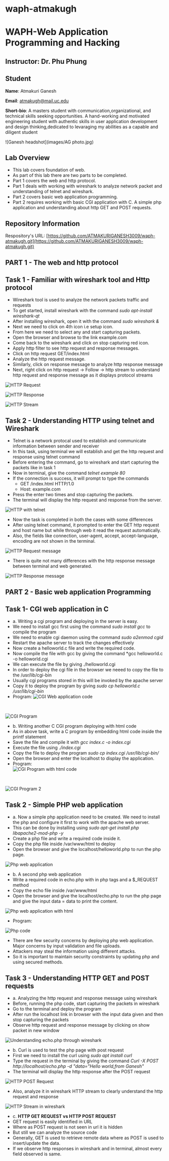 # waph-atmakugh
# WAPH-Web Application Programming and Hacking

## Instructor: Dr. Phu Phung

## Student

**Name**: Atmakuri Ganesh

**Email**: atmakugh@mail.uc.edu

**Short-bio**: A masters student with communication,organizational, and technical skills seeking opportunities. A hand-working and motivated engineering student with authentic skills in user application development and design thinking,dedicated to levaraging my abilities as a capable and diligent student <br>

![Ganesh headshot](images/AG photo.jpg) 



 
## Lab Overview 

- This lab covers foundation of web.
- As part of this lab there are two parts to be completed.
- Part 1 covers the web and http protocol.
- Part 1 deals with working with wireshark to analyze network packet and understanding of telnet and wireshark.
- Part 2 covers basic web application programming.
- Part 2 requires working with basic CGI application with C. A simple php application and understanding about http GET and POST requests.

## Repository Information

Respository's URL: [https://github.com/ATMAKURIGANESH3009/waph-atmakugh.git](https://github.com/ATMAKURIGANESH3009/waph-atmakugh.git)


## PART 1 - The web and http protocol

## Task 1 - Familiar with wireshark tool and Http protocol  

- Wireshark tool is used to analyze the network packets traffic and requests
- To get started, install wireshark with the command *sudo apt-install wireshark-qt*
- After installing wireshark, open it with the command *sudo wireshark &*
- Next we need to click on 4th icon i.e setup icon.
- From here we need to select any and start capturing packets.
- Open the browser and browse to the link example.com 
- Come back to the wireshark and click on stop capturing red icon.
- Apply http filter to see http request and response messages.
- Click on http request GET/index.html
- Analyze the http request message. 
- Similarly, click on response message to analyze http response message 
- Next, right click on http request -> Follow -> http stream to understand http request and response message as it displays protocol streams <br>

![HTTP Request](images/P1T1.1.png) 



![HTTP Response](images/P1T1.2.png) 



![HTTP Stream](images/P1T1.3.png) 

## Task 2 - Understanding HTTP using telnet and Wireshark

- Telnet is a network protocal used to establish and communicate information between sender and receiver
- In this task, using terminal we will establish and get the http request and response using telnet command
- Before entering the command, go to wireshark and start capturing the packets like in task 1
- Now in terminal, give the command *telnet example 80* 
- If the connection is success, it will prompt to type the commands
   - GET /index.html HTTP/1.0
   - Host: example.com
- Press the enter two times and stop capturing the packets.
- The terminal will display the http request and response from the server.<br>

![HTTP with telnet](images/P1T2.1.png) 

- Now the task is completed in both the cases with some differences
- After using telnet command, it prompted to enter the GET http request and host name but while through web it read the request automatically. 
- Also, the fields like connection, user-agent, accept, accept-language, encoding are not shown in the terminal. <br>

![HTTP Request message](images/P1T2.2.png) 

- There is quite not many differences with the http response message between terminal and web generated. <br>

![HTTP Response message](images/P1T2.3.png) 

## PART 2 - Basic web application Programming

## Task 1- CGI web application in C

- a. Writing a cgi program and deploying in the server is easy.
- We need to install gcc first using the command *sudo install gcc* to compile the program
- We need to enable cgi daemon using the command *sudo a2enmod cgid*
- Restart the apache server to track the changes effectively
- Now create a helloworld.c file and write the required code.
- Now compile the file with gcc by giving the command *gcc helloworld.c -o helloworld.cgi
- We can execute the file by giving ./helloworld.cgi
- In order to deploy the cgi file in the browser we neeed to copy the file to the /usr/lib/cgi-bin
- Usually cgi programs stored in this will be invoked by the apache server
- Copy it to deploy the program by giving *sudo cp helloworld.c /usr/lib/cgi-bin* 
- Program: 
![CGI Web application code](images/ss1.png) 
<br>

 ![CGI Program](images/P2T1.1.png) 
 
 - b. Writing another C CGI program deploying with html code
 - As in above task, write a C program by embedding html code inside the printf statement
 - Save the file and compile it with *gcc index.c -o index.cgi*
 - Execute the file using *./index.cgi*
 - Copy the file to deploy the program *sudo cp index.cgi /usr/lib/cgi-bin/*
 - Open the browser and enter the localhost to display the application.
 - Program: <br>
![CGI Program with html code](images/ss2.png) 		
<br>
	
![CGI Program 2](images/P2T1.2.png) 

## Task 2 - Simple PHP web application

- a. Now a simple php application need to be created. We need to install the php and configure it first to work with the apache web server.
- This can be done by installing using *sudo apt-get install php libapache2-mod-php -y*
- Create a php file and write a required code inside it.
- Copy the php file inside /var/www/html to deploy
- Open the browser and give the localhost/helloworld.php to run the php page. <br>

![Php web application](images/P2T2.1.png) 

- b. A second php web application 
- Write a required code in echo.php with in php tags and a $_REQUEST method
- Copy the echo file inside /var/www/html
- Open the browser and give the localhost/echo.php to run the php page and give the input data = data to print the content. <br>

![Php web application with html](images/P2T2.2.png) 

- Program:

![Php code](images/ss3.png)

- There are few security concerns by deploying php web application. Major concerns by input validation and file uploads.
- Attackers may steal the information using different attacks.
- So it is important to maintain security constraints by updating php and using secured methods.

## Task 3 - Understanding HTTP GET and POST requests

- a. Analyzing the http request and response message using wireshark
- Before, running the php code, start capturing the packets in wireshark
- Go to the terminal and deploy the program
- After run the localhost link in browser with the input data given and then stop capturing the packets
- Observe http request and response message by clicking on show packet in new window <br>

![Understanding echo.php through wireshark](images/P2T3.1.png) 

- b. Curl is used to test the php page with post request
- First we need to install the curl using *sudo apt install curl*
- Type the request in the terminal by giving the command *Curl -X POST http://localhost/echo.php -d "data="Hello world,from Ganesh"*
- The terminal will display the http response after the POST request <br>


![HTTP POST Request](images/P2T3.2.1.png) 

- Also, analyze it in wireshark HTTP stream to clearly understand the http request and response <br>

![HTTP Stream in wireshark](images/P2T3.2.2.png) 

- c. **HTTP GET REQUEST vs HTTP POST REQUEST**
- GET request is easily identified in URL 
- Where as POST request is not seen in url it is hidden
- But still we can analyze the source code
- Generally, GET is used to retrieve remote data where as POST is used to insert/update the data.
- If we observe http responses in wireshark and in terminal, almost every field observed is same.



 











